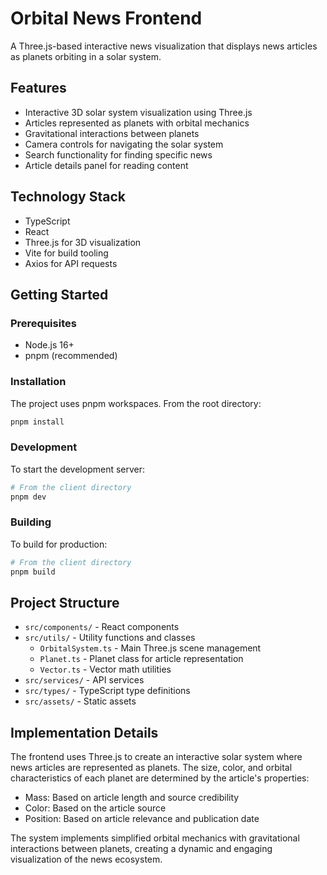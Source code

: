 # Orbital News Frontend

A Three.js-based interactive news visualization that displays news articles as planets orbiting in a solar system.

## Features

- Interactive 3D solar system visualization using Three.js
- Articles represented as planets with orbital mechanics
- Gravitational interactions between planets
- Camera controls for navigating the solar system
- Search functionality for finding specific news
- Article details panel for reading content

## Technology Stack

- TypeScript
- React
- Three.js for 3D visualization
- Vite for build tooling
- Axios for API requests

## Getting Started

### Prerequisites

- Node.js 16+
- pnpm (recommended)

### Installation

The project uses pnpm workspaces. From the root directory:

```bash
pnpm install
```

### Development

To start the development server:

```bash
# From the client directory
pnpm dev
```

### Building

To build for production:

```bash
# From the client directory
pnpm build
```

## Project Structure

- `src/components/` - React components
- `src/utils/` - Utility functions and classes
  - `OrbitalSystem.ts` - Main Three.js scene management
  - `Planet.ts` - Planet class for article representation
  - `Vector.ts` - Vector math utilities
- `src/services/` - API services
- `src/types/` - TypeScript type definitions
- `src/assets/` - Static assets

## Implementation Details

The frontend uses Three.js to create an interactive solar system where news articles are represented as planets. The size, color, and orbital characteristics of each planet are determined by the article's properties:

- Mass: Based on article length and source credibility
- Color: Based on the article source
- Position: Based on article relevance and publication date

The system implements simplified orbital mechanics with gravitational interactions between planets, creating a dynamic and engaging visualization of the news ecosystem.
